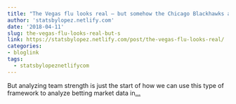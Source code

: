 ```yaml
---
title: "The Vegas flu looks real — but somehow the Chicago Blackhawks also got sick"
author: 'statsbylopez.netlify.com'
date: '2018-04-11'
slug: the-vegas-flu-looks-real-but-s
link: https://statsbylopez.netlify.com/post/the-vegas-flu-looks-real/
categories:
- bloglink
tags:
  - statsbylopeznetlifycom
---
```


But analyzing team strength is just the start of how we can use this type of framework to analyze betting market data in[... <i class="fas fa-external-link-alt"></i>](https://statsbylopez.netlify.com/post/the-vegas-flu-looks-real/)

